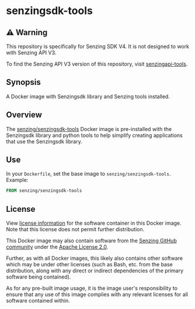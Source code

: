 # senzingsdk-tools

## :warning: Warning

This repository is specifically for Senzing SDK V4.
It is not designed to work with Senzing API V3.

To find the Senzing API V3 version of this repository, visit [senzingapi-tools].

## Synopsis

A Docker image with Senzingsdk library and Senzing tools installed.

## Overview

The [senzing/senzingsdk-tools] Docker image is pre-installed with the Senzingsdk library
and python tools to help simplify creating applications that use the Senzingsdk library.

## Use

In your `Dockerfile`, set the base image to `senzing/senzingsdk-tools`.
Example:

```Dockerfile
FROM senzing/senzingsdk-tools
```

## License

View [license information] for the software container in this Docker image.
Note that this license does not permit further distribution.

This Docker image may also contain software from the [Senzing GitHub community]
under the [Apache License 2.0].

Further, as with all Docker images, this likely also contains other software which may
be under other licenses (such as Bash, etc. from the base distribution, along with any direct
or indirect dependencies of the primary software being contained).

As for any pre-built image usage, it is the image user's responsibility to ensure that
any use of this image complies with any relevant licenses for all software contained within.

[Apache License 2.0]: https://www.apache.org/licenses/LICENSE-2.0
[license information]: https://senzing.com/end-user-license-agreement/
[Senzing GitHub community]: https://github.com/Senzing/
[senzing/senzingsdk-tools]: https://hub.docker.com/r/senzing/senzingsdk-tools
[senzingapi-tools]: https://github.com/Senzing/senzingapi-tools
